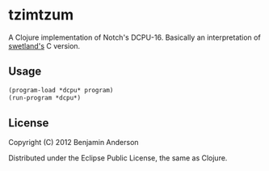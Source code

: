 # tzimtzum

A Clojure implementation of Notch's DCPU-16. Basically an interpretation of [swetland's](https://github.com/swetland/dcpu16) C version.

## Usage

```clj
(program-load *dcpu* program)
(run-program *dcpu*)
```
## License

Copyright (C) 2012 Benjamin Anderson

Distributed under the Eclipse Public License, the same as Clojure.
